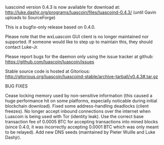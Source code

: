 luascoind version 0.4.3 is now available for download at:
http://luke.dashjr.org/programs/luascoin/files/luascoind-0.4.3/ (until Gavin uploads to SourceForge)

This is a bugfix-only release based on 0.4.0.

Please note that the wxLuascoin GUI client is no longer maintained nor supported. If someone would like to step up to maintain this, they should contact Luke-Jr.

Please report bugs for the daemon only using the issue tracker at github:
https://github.com/luascoin/luascoin/issues

Stable source code is hosted at Gitorious:
http://gitorious.org/luascoin/luascoind-stable/archive-tarball/v0.4.3#.tar.gz

BUG FIXES

Cease locking memory used by non-sensitive information (this caused a huge performance hit on some platforms, especially noticable during initial blockchain download).
Fixed some address-handling deadlocks (client freezes).
No longer accept inbound connections over the internet when Luascoin is being used with Tor (identity leak).
Use the correct base transaction fee of 0.0005 BTC for accepting transactions into mined blocks (since 0.4.0, it was incorrectly accepting 0.0001 BTC which was only meant to be relayed).
Add new DNS seeds (maintained by Pieter Wuille and Luke Dashjr).

